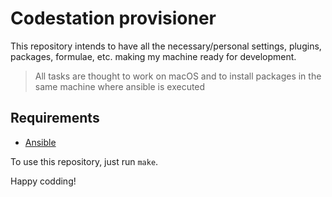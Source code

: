 # Codestation provisioner

This repository intends to have all the necessary/personal settings, plugins, packages, formulae, etc. making my machine
ready for development.

> All tasks are thought to work on macOS and to install packages in the same machine where ansible is executed

## Requirements

- [Ansible](https://docs.ansible.com/ansible/latest/installation_guide/intro_installation.html)

To use this repository, just run `make`.

Happy codding!
